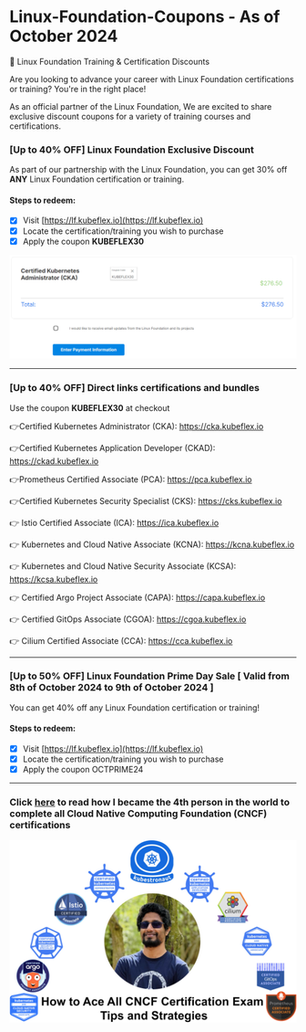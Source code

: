 # Linux-Foundation-Coupons - As of October 2024
🎉 Linux Foundation Training & Certification Discounts

Are you looking to advance your career with Linux Foundation certifications or training? You're in the right place!

As an official partner of the Linux Foundation, We are excited to share exclusive discount coupons for a variety of training courses and certifications.

### [Up to 40% OFF] Linux Foundation Exclusive Discount

As part of our partnership with the Linux Foundation, you can get 30% off **ANY** Linux Foundation certification or training.

#### Steps to redeem:
- [x] Visit [https://lf.kubeflex.io](https://lf.kubeflex.io)
- [x] Locate the certification/training you wish to purchase
- [x] Apply the coupon **KUBEFLEX30**

![Alt text](images/with-coupon.png?raw=true "KUBEFLEX30 Coupon")

---
### [Up to 40% OFF]  Direct links certifications and bundles

Use the coupon **KUBEFLEX30** at checkout

👉Certified Kubernetes Administrator (CKA): https://cka.kubeflex.io

👉Certified Kubernetes Application Developer (CKAD): https://ckad.kubeflex.io

👉Prometheus Certified Associate (PCA): https://pca.kubeflex.io

👉Certified Kubernetes Security Specialist (CKS): https://cks.kubeflex.io

👉 Istio Certified Associate (ICA): https://ica.kubeflex.io

👉 Kubernetes and Cloud Native Associate (KCNA): https://kcna.kubeflex.io

👉 Kubernetes and Cloud Native Security Associate (KCSA): https://kcsa.kubeflex.io

👉 Certified Argo Project Associate (CAPA): https://capa.kubeflex.io

👉 Certified GitOps Associate (CGOA): https://cgoa.kubeflex.io

👉 Cilium Certified Associate (CCA): https://cca.kubeflex.io

---

### [Up to 50% OFF] Linux Foundation Prime Day Sale [ Valid from 8th of October 2024 to 9th of October 2024 ]

You can get 40% off any Linux Foundation certification or training!

#### Steps to redeem:
- [x] Visit [https://lf.kubeflex.io](https://lf.kubeflex.io)
- [x] Locate the certification/training you wish to purchase
- [x] Apply the coupon OCTPRIME24 

---

### Click [here](https://www.linkedin.com/pulse/how-ace-all-cncf-certification-exams-tips-strategies-sajeeva-lakmal-9ypfe/) to read how I became the 4th person in the world to complete all Cloud Native Computing Foundation (CNCF) certifications
![Alt text](images/certs.jpg?raw=true "KUBEFLEX30 Coupon")

